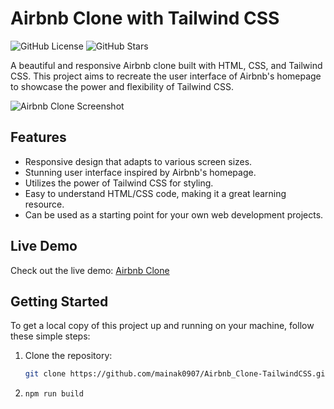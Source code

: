 # Airbnb Clone with Tailwind CSS

![GitHub License](https://img.shields.io/github/license/mainak0907/Airbnb_Clone-TailwindCSS)
![GitHub Stars](https://img.shields.io/github/stars/mainak0907/Airbnb_Clone-TailwindCSS?style=social)

A beautiful and responsive Airbnb clone built with HTML, CSS, and Tailwind CSS. This project aims to recreate the user interface of Airbnb's homepage to showcase the power and flexibility of Tailwind CSS.

![Airbnb Clone Screenshot](demo.png)

## Features

- Responsive design that adapts to various screen sizes.
- Stunning user interface inspired by Airbnb's homepage.
- Utilizes the power of Tailwind CSS for styling.
- Easy to understand HTML/CSS code, making it a great learning resource.
- Can be used as a starting point for your own web development projects.

## Live Demo

Check out the live demo: [Airbnb Clone](https://air-bnb-clone-tailwind-css.vercel.app/)

## Getting Started

To get a local copy of this project up and running on your machine, follow these simple steps:

1. Clone the repository:

   ```bash
   git clone https://github.com/mainak0907/Airbnb_Clone-TailwindCSS.git
   ```
2. ```bash
   npm run build
   ```
